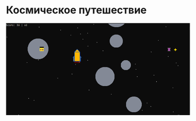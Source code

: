 # Космическое путешествие

![alt text](https://github.com/Developer-inf/console_game/blob/main/game.png)
